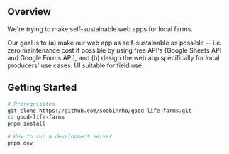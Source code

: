<br>
<br>

## Overview

We're trying to make self-sustainable web apps for local farms.

Our goal is to (a) make our web app as self-sustainable as possible -- i.e. zero maintenance cost if possible by using free API's (Google Sheets API and Google Forms API), and (b) design the web app specifically for local producers' use cases: UI suitable for field use.

## Getting Started

```bash
# Prerequisites
git clone https://github.com/soobinrho/good-life-farms.git
cd good-life-farms
pnpm install

# How to run a development server
pnpm dev
```

<br>
